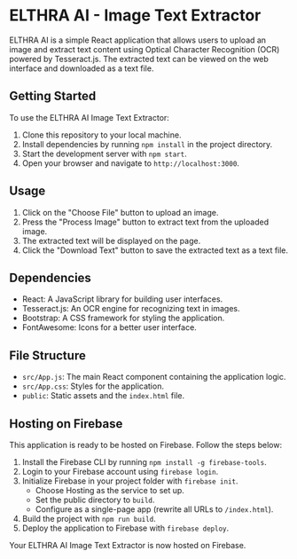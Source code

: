 # ELTHRA AI - Image Text Extractor

ELTHRA AI is a simple React application that allows users to upload an image and extract text content using Optical Character Recognition (OCR) powered by Tesseract.js. The extracted text can be viewed on the web interface and downloaded as a text file.

## Getting Started

To use the ELTHRA AI Image Text Extractor:

1. Clone this repository to your local machine.
2. Install dependencies by running `npm install` in the project directory.
3. Start the development server with `npm start`.
4. Open your browser and navigate to `http://localhost:3000`.

## Usage

1. Click on the "Choose File" button to upload an image.
2. Press the "Process Image" button to extract text from the uploaded image.
3. The extracted text will be displayed on the page.
4. Click the "Download Text" button to save the extracted text as a text file.

## Dependencies

- React: A JavaScript library for building user interfaces.
- Tesseract.js: An OCR engine for recognizing text in images.
- Bootstrap: A CSS framework for styling the application.
- FontAwesome: Icons for a better user interface.

## File Structure

- `src/App.js`: The main React component containing the application logic.
- `src/App.css`: Styles for the application.
- `public`: Static assets and the `index.html` file.

## Hosting on Firebase

This application is ready to be hosted on Firebase. Follow the steps below:

1. Install the Firebase CLI by running `npm install -g firebase-tools`.
2. Login to your Firebase account using `firebase login`.
3. Initialize Firebase in your project folder with `firebase init`.
   - Choose Hosting as the service to set up.
   - Set the public directory to `build`.
   - Configure as a single-page app (rewrite all URLs to `/index.html`).
4. Build the project with `npm run build`.
5. Deploy the application to Firebase with `firebase deploy`.

Your ELTHRA AI Image Text Extractor is now hosted on Firebase.
